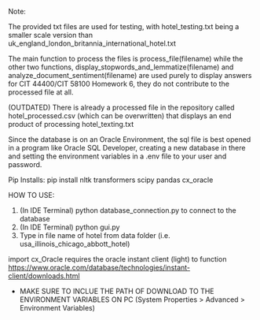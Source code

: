 Note:

The provided txt files are used for testing, with hotel_testing.txt being a smaller scale version than uk_england_london_britannia_international_hotel.txt

The main function to process the files is process_file(filename) while the other two functions, display_stopwords_and_lemmatize(filename) and analyze_document_sentiment(filename) are used purely to display answers for CIT 44400/CIT 58100 Homework 6, they do not contribute to the processed file at all.

(OUTDATED) There is already a processed file in the repository called hotel_processed.csv (which can be overwritten) that displays an end product of processing hotel_texting.txt

Since the database is on an Oracle Environment, the sql file is best opened in a program like Oracle SQL Developer, creating a new database in there and setting the environment variables in a .env file to your user and password.

Pip Installs:
pip install nltk transformers scipy pandas cx_oracle

HOW TO USE:
1. (In IDE Terminal) python database_connection.py to connect to the database
2. (In IDE Terminal) python gui.py
3. Type in file name of hotel from data folder (i.e. usa_illinois_chicago_abbott_hotel)

import cx_Oracle requires the oracle instant client (light) to function https://www.oracle.com/database/technologies/instant-client/downloads.html
- MAKE SURE TO INCLUE THE PATH OF DOWNLOAD TO THE ENVIRONMENT VARIABLES ON PC (System Properties > Advanced > Environment Variables)